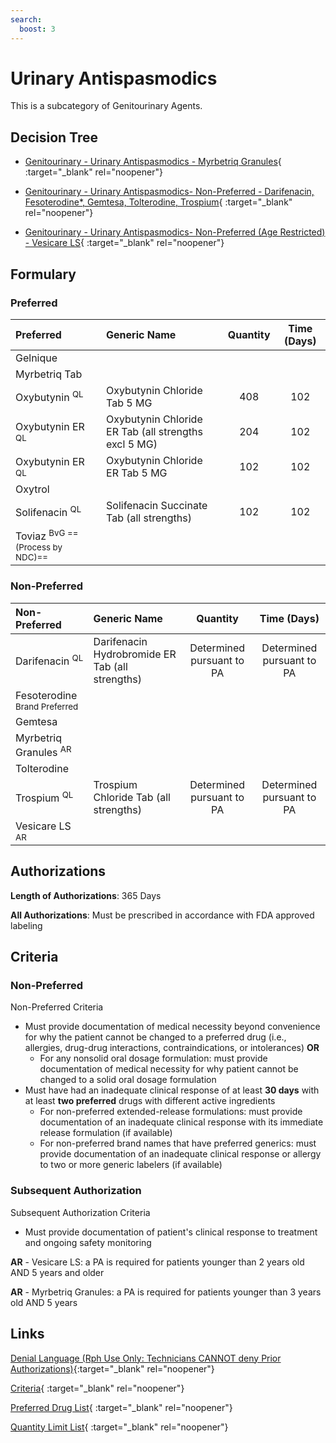 ```yaml
---
search:
  boost: 3
---
```


# Urinary Antispasmodics

This is a subcategory of Genitourinary Agents.

## Decision Tree

- [Genitourinary - Urinary Antispasmodics - Myrbetriq Granules](https://forms.office.com/Pages/ResponsePage.aspx?id=nPhjxpvvj0G9PUHkbAzgaN9UYz8EqmlIs3_TYn4TbXBUMlpWNjdMNVM3OFRBSFFFMkNCVDZBNjRCSiQlQCN0PWcu){ :target="_blank" rel="noopener"}

- [Genitourinary - Urinary Antispasmodics- Non-Preferred - Darifenacin, Fesoterodine*, Gemtesa, Tolterodine, Trospium](https://forms.office.com/Pages/ResponsePage.aspx?id=nPhjxpvvj0G9PUHkbAzgaN9UYz8EqmlIs3_TYn4TbXBUNjhDODBCSzJZSDVDMTlXQjQ5TkNVVVBWNCQlQCN0PWcu){ :target="_blank" rel="noopener"}

- [Genitourinary - Urinary Antispasmodics- Non-Preferred (Age Restricted) - Vesicare LS](https://forms.office.com/Pages/ResponsePage.aspx?id=nPhjxpvvj0G9PUHkbAzgaN9UYz8EqmlIs3_TYn4TbXBURTJOV0lUR1UyMFlDNjNYOTZRNU4ySU1EQyQlQCN0PWcu){ :target="_blank" rel="noopener"}

## Formulary

### Preferred

| Preferred                   | Generic Name                                         | Quantity | Time (Days) |
|:----------------------------|:-----------------------------------------------------|:--------:|:-----------:|
| Gelnique                    |                                                      |          |             |
| Myrbetriq Tab               |                                                      |          |             |
| Oxybutynin <sup>QL</sup>    | Oxybutynin Chloride Tab 5 MG                         |   408    |     102     |
| Oxybutynin ER <sup>QL</sup> | Oxybutynin Chloride ER Tab (all strengths excl 5 MG) |   204    |     102     |
| Oxybutynin ER <sup>QL</sup> | Oxybutynin Chloride ER Tab 5 MG                      |   102    |     102     |
| Oxytrol                     |                                                      |          |             |
| Solifenacin <sup>QL</sup>   | Solifenacin Succinate Tab (all strengths)            |   102    |     102     |
| Toviaz <sup>BvG ==(Process by NDC)==</sup>       |                                                      |          |             |

### Non-Preferred

| Non-Preferred                                                                          | Generic Name                                    |         Quantity          |        Time (Days)        |
|:---------------------------------------------------------------------------------------|:------------------------------------------------|:-------------------------:|:-------------------------:|
| Darifenacin <sup>QL</sup>                                                              | Darifenacin Hydrobromide ER Tab (all strengths) | Determined pursuant to PA | Determined pursuant to PA |
| <span title = "Brand Preferred: Toviaz">Fesoterodine</span> <sup>Brand Preferred</sup> |                                                 |                           |                           |
| Gemtesa                                                                                |                                                 |                           |                           |
| Myrbetriq Granules <sup>AR</sup>                                                       |                                                 |                           |                           |
| Tolterodine                                                                            |                                                 |                           |                           |
| Trospium <sup>QL</sup>                                                                 | Trospium Chloride Tab (all strengths)           | Determined pursuant to PA | Determined pursuant to PA |
| Vesicare LS <sup>AR</sup>                                                              |                                                 |                           |                           |

## Authorizations

**Length of Authorizations**: 365 Days

**All Authorizations**: Must be prescribed in accordance with FDA approved labeling

## Criteria

### Non-Preferred

Non-Preferred Criteria

- Must provide documentation of medical necessity beyond convenience for why the patient cannot be changed to a preferred drug (i.e., allergies, drug-drug interactions, contraindications, or intolerances) **OR**
    - For any nonsolid oral dosage formulation: must provide documentation of medical necessity for why patient cannot be changed to a solid oral dosage formulation
- Must have had an inadequate clinical response of at least **30 days** with at least **two preferred** drugs with different active ingredients
    - For non-preferred extended-release formulations: must provide documentation of an inadequate clinical response with its immediate release formulation (if available)
    - For non-preferred brand names that have preferred generics: must provide documentation of an inadequate clinical response or allergy to two or more generic labelers (if available)

### Subsequent Authorization

Subsequent Authorization Criteria

- Must provide documentation of patient's clinical response to treatment and ongoing safety monitoring

**AR** - Vesicare LS: a PA is required for patients younger than 2 years old AND 5 years and older

**AR** - Myrbetriq Granules: a PA is required for patients younger than 3 years old AND 5 years

## Links

[Denial Language (Rph Use Only: Technicians CANNOT deny Prior Authorizations)](https://mygainwell-my.sharepoint.com.mcas.ms/:w:/r/personal/rachel_carpenter_gainwelltechnologies_com/_layouts/15/Doc.aspx?sourcedoc=%7BCD777F63-7F18-4713-8D6A-B043BEE631F5%7D&file=Denial%20Language%20Updated%2009112023.docx&action=embedview&mobileredirect=true&wdStartOn=68&cid=f4472ece-6d4f-4694-b0c5-c150a2f53fea){:target="_blank" rel="noopener"} 

[Criteria](https://medicaid.ohio.gov/static/PHM/drug-coverage/20231001+UPDL+Criteria+_v2.FINAL.pdf#page=74){ :target="_blank" rel="noopener"}

[Preferred Drug List](https://medicaid.ohio.gov/static/PHM/drug-coverage/20231001_UPDL_V2.FINAL.hyperlinks_added.pdf#page=25){ :target="_blank" rel="noopener"}

[Quantity Limit List](https://pharmacy.medicaid.ohio.gov/sites/default/files/20230101_Ohio_Medicaid_Quantity_Document_APPROVED.pdf){ :target="_blank" rel="noopener"}

